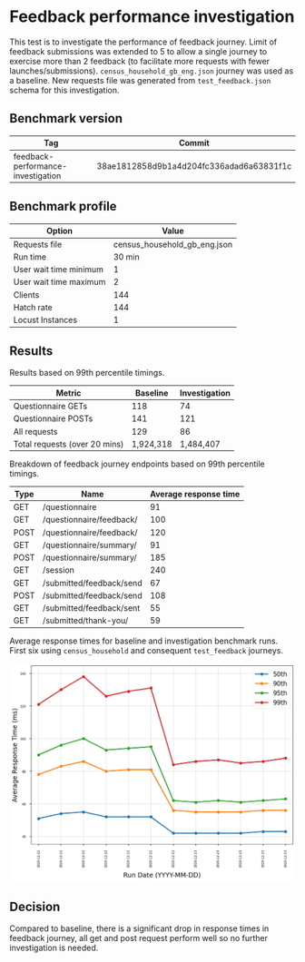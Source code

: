 # Feedback performance investigation

This test is to investigate the performance of feedback journey. Limit of feedback submissions was extended to 5 to allow a single journey to exercise more than 2 feedback (to facilitate more requests with fewer launches/submissions). `census_household_gb_eng.json` journey was used as a baseline. New requests file was generated from `test_feedback.json` schema for this investigation.

## Benchmark version

| Tag | Commit |
|--------|-------|
| feedback-performance-investigation  | 38ae1812858d9b1a4d204fc336adad6a63831f1c

## Benchmark profile

| Option | Value |
|--------|-------|
| Requests file | census_household_gb_eng.json |
| Run time | 30 min |
| User wait time minimum | 1 |
| User wait time maximum | 2 |
| Clients | 144 |
| Hatch rate | 144 |
| Locust Instances | 1 |

## Results

Results based on 99th percentile timings.

| Metric | Baseline | Investigation |
|--------|----------|---------------|
| Questionnaire GETs | 118 | 74 |
| Questionnaire POSTs | 141 | 121 |
| All requests | 129 | 86 |
| Total requests (over 20 mins) | 1,924,318 | 1,484,407 |

Breakdown of feedback journey endpoints based on 99th percentile timings.

| Type | Name | Average response time |
|-----|----------------|----|
| GET | /questionnaire | 91 |
| GET | /questionnaire/feedback/ | 100 |
| POST | /questionnaire/feedback/ | 120 |
| GET | /questionnaire/summary/ | 91 |
| POST | /questionnaire/summary/ | 185 |
| GET | /session | 240 |
| GET | /submitted/feedback/send | 67 |
| POST | /submitted/feedback/send | 108 |
| GET | /submitted/feedback/sent | 55 |
| GET | /submitted/thank-you/ | 59 |

Average response times for baseline and investigation benchmark runs. First six using `census_household` and consequent `test_feedback` journeys.

![](images/performance_graph.png)

## Decision

Compared to baseline, there is a significant drop in response times in feedback journey, all get and post request perform well so no further investigation is needed.
